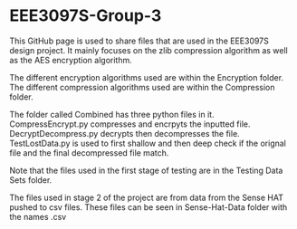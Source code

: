 # EEE3097S-Group-3
This GitHub page is used to share files that are used in the EEE3097S design project. It mainly focuses on the zlib compression algorithm as well as the AES encryption algorithm.

The different encryption algorithms used are within the Encryption folder. The different compression algorithms used are within the Compression folder.

The folder called Combined has three python files in it. CompressEncrypt.py compresses and encrpyts the inputted file. DecryptDecompress.py decrypts then decompresses the file. TestLostData.py is used to first shallow and then deep check if the orignal file and the final decompressed file match.

Note that the files used in the first stage of testing are in the Testing Data Sets folder.

The files used in stage 2 of the project are from data from the Sense HAT pushed to csv files. These files can be seen in Sense-Hat-Data folder with the names <Number of readings taken>.csv
